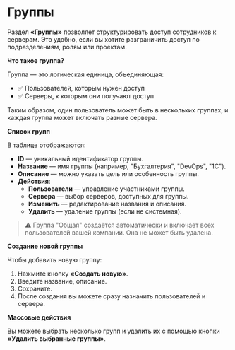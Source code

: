 # Группы

Раздел **«Группы»** позволяет структурировать доступ сотрудников к серверам. Это удобно, если вы хотите разграничить доступ по подразделениям, ролям или проектам.

**Что такое группа?**

Группа — это логическая единица, объединяющая:

* ✅ Пользователей, которым нужен доступ
* ✅ Серверы, к которым они получают доступ

Таким образом, один пользователь может быть в нескольких группах, и каждая группа может включать разные сервера.

**Список групп**

В таблице отображаются:

* **ID** — уникальный идентификатор группы.
* **Название** — имя группы (например, "Бухгалтерия", "DevOps", "1С").
* **Описание** — можно указать цель или особенность группы.
* **Действия**:
  * **Пользователи** — управление участниками группы.
  * **Сервера** — выбор серверов, доступных для группы.
  * **Изменить** — редактирование названия и описания.
  * **Удалить** — удаление группы (если не системная).

> ⚠️ Группа "Общая" создаётся автоматически и включает всех пользователей вашей компании. Она не может быть удалена.

**Создание новой группы**

Чтобы добавить новую группу:

1. Нажмите кнопку **«Создать новую»**.
2. Введите название, описание.
3. Сохраните.
4. После создания вы можете сразу назначить пользователей и сервера.

**Массовые действия**

Вы можете выбрать несколько групп и удалить их с помощью кнопки **«Удалить выбранные группы»**.
